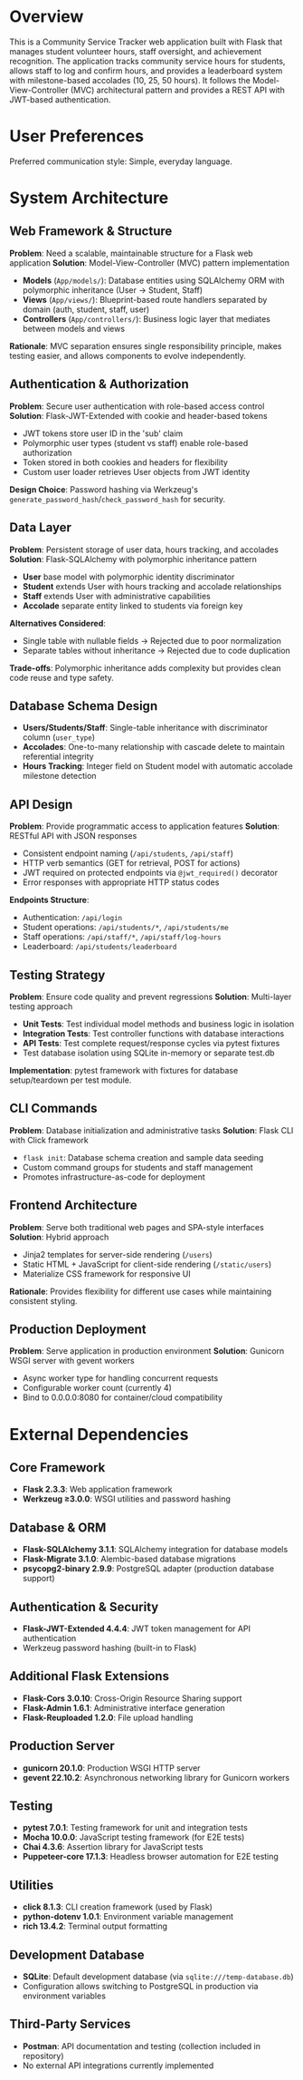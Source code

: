 # Overview

This is a Community Service Tracker web application built with Flask that manages student volunteer hours, staff oversight, and achievement recognition. The application tracks community service hours for students, allows staff to log and confirm hours, and provides a leaderboard system with milestone-based accolades (10, 25, 50 hours). It follows the Model-View-Controller (MVC) architectural pattern and provides a REST API with JWT-based authentication.

# User Preferences

Preferred communication style: Simple, everyday language.

# System Architecture

## Web Framework & Structure

**Problem**: Need a scalable, maintainable structure for a Flask web application
**Solution**: Model-View-Controller (MVC) pattern implementation
- **Models** (`App/models/`): Database entities using SQLAlchemy ORM with polymorphic inheritance (User → Student, Staff)
- **Views** (`App/views/`): Blueprint-based route handlers separated by domain (auth, student, staff, user)
- **Controllers** (`App/controllers/`): Business logic layer that mediates between models and views

**Rationale**: MVC separation ensures single responsibility principle, makes testing easier, and allows components to evolve independently.

## Authentication & Authorization

**Problem**: Secure user authentication with role-based access control
**Solution**: Flask-JWT-Extended with cookie and header-based tokens
- JWT tokens store user ID in the 'sub' claim
- Polymorphic user types (student vs staff) enable role-based authorization
- Token stored in both cookies and headers for flexibility
- Custom user loader retrieves User objects from JWT identity

**Design Choice**: Password hashing via Werkzeug's `generate_password_hash`/`check_password_hash` for security.

## Data Layer

**Problem**: Persistent storage of user data, hours tracking, and accolades
**Solution**: Flask-SQLAlchemy with polymorphic inheritance pattern
- **User** base model with polymorphic identity discriminator
- **Student** extends User with hours tracking and accolade relationships
- **Staff** extends User with administrative capabilities
- **Accolade** separate entity linked to students via foreign key

**Alternatives Considered**: 
- Single table with nullable fields → Rejected due to poor normalization
- Separate tables without inheritance → Rejected due to code duplication

**Trade-offs**: Polymorphic inheritance adds complexity but provides clean code reuse and type safety.

## Database Schema Design

- **Users/Students/Staff**: Single-table inheritance with discriminator column (`user_type`)
- **Accolades**: One-to-many relationship with cascade delete to maintain referential integrity
- **Hours Tracking**: Integer field on Student model with automatic accolade milestone detection

## API Design

**Problem**: Provide programmatic access to application features
**Solution**: RESTful API with JSON responses
- Consistent endpoint naming (`/api/students`, `/api/staff`)
- HTTP verb semantics (GET for retrieval, POST for actions)
- JWT required on protected endpoints via `@jwt_required()` decorator
- Error responses with appropriate HTTP status codes

**Endpoints Structure**:
- Authentication: `/api/login`
- Student operations: `/api/students/*`, `/api/students/me`
- Staff operations: `/api/staff/*`, `/api/staff/log-hours`
- Leaderboard: `/api/students/leaderboard`

## Testing Strategy

**Problem**: Ensure code quality and prevent regressions
**Solution**: Multi-layer testing approach
- **Unit Tests**: Test individual model methods and business logic in isolation
- **Integration Tests**: Test controller functions with database interactions
- **API Tests**: Test complete request/response cycles via pytest fixtures
- Test database isolation using SQLite in-memory or separate test.db

**Implementation**: pytest framework with fixtures for database setup/teardown per test module.

## CLI Commands

**Problem**: Database initialization and administrative tasks
**Solution**: Flask CLI with Click framework
- `flask init`: Database schema creation and sample data seeding
- Custom command groups for students and staff management
- Promotes infrastructure-as-code for deployment

## Frontend Architecture

**Problem**: Serve both traditional web pages and SPA-style interfaces
**Solution**: Hybrid approach
- Jinja2 templates for server-side rendering (`/users`)
- Static HTML + JavaScript for client-side rendering (`/static/users`)
- Materialize CSS framework for responsive UI

**Rationale**: Provides flexibility for different use cases while maintaining consistent styling.

## Production Deployment

**Problem**: Serve application in production environment
**Solution**: Gunicorn WSGI server with gevent workers
- Async worker type for handling concurrent requests
- Configurable worker count (currently 4)
- Bind to 0.0.0.0:8080 for container/cloud compatibility

# External Dependencies

## Core Framework
- **Flask 2.3.3**: Web application framework
- **Werkzeug ≥3.0.0**: WSGI utilities and password hashing

## Database & ORM
- **Flask-SQLAlchemy 3.1.1**: SQLAlchemy integration for database models
- **Flask-Migrate 3.1.0**: Alembic-based database migrations
- **psycopg2-binary 2.9.9**: PostgreSQL adapter (production database support)

## Authentication & Security
- **Flask-JWT-Extended 4.4.4**: JWT token management for API authentication
- Werkzeug password hashing (built-in to Flask)

## Additional Flask Extensions
- **Flask-Cors 3.0.10**: Cross-Origin Resource Sharing support
- **Flask-Admin 1.6.1**: Administrative interface generation
- **Flask-Reuploaded 1.2.0**: File upload handling

## Production Server
- **gunicorn 20.1.0**: Production WSGI HTTP server
- **gevent 22.10.2**: Asynchronous networking library for Gunicorn workers

## Testing
- **pytest 7.0.1**: Testing framework for unit and integration tests
- **Mocha 10.0.0**: JavaScript testing framework (for E2E tests)
- **Chai 4.3.6**: Assertion library for JavaScript tests
- **Puppeteer-core 17.1.3**: Headless browser automation for E2E testing

## Utilities
- **click 8.1.3**: CLI creation framework (used by Flask)
- **python-dotenv 1.0.1**: Environment variable management
- **rich 13.4.2**: Terminal output formatting

## Development Database
- **SQLite**: Default development database (via `sqlite:///temp-database.db`)
- Configuration allows switching to PostgreSQL in production via environment variables

## Third-Party Services
- **Postman**: API documentation and testing (collection included in repository)
- No external API integrations currently implemented